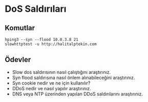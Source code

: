 # DoS Saldırıları

## Komutlar

```
hping3 --syn --flood 10.0.3.8 21
slowhttptest -u http://halitalptekin.com
```

## Ödevler

- Slow dos saldırısının nasıl çalıştığını araştırınız.
- Syn flood saldırısına nasıl önlem alınabileceğini araştırınız.
- Syn cookie nedir ve ne için kullanılır?
- DDoS nedir ve nasıl yapılır araştırınız.
- DNS veya NTP üzerinden yapılan DDoS saldırılarını araştırınız.
